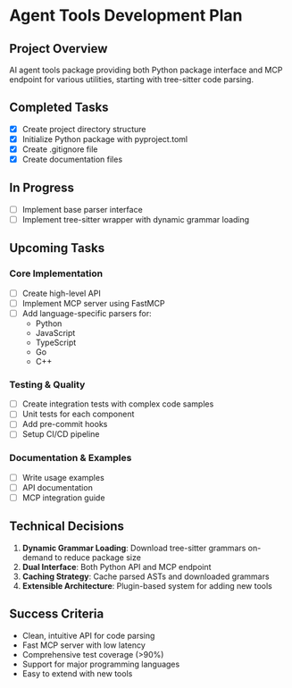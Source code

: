 # Agent Tools Development Plan

## Project Overview
AI agent tools package providing both Python package interface and MCP endpoint for various utilities, starting with tree-sitter code parsing.

## Completed Tasks
- [x] Create project directory structure
- [x] Initialize Python package with pyproject.toml
- [x] Create .gitignore file
- [x] Create documentation files

## In Progress
- [ ] Implement base parser interface
- [ ] Implement tree-sitter wrapper with dynamic grammar loading

## Upcoming Tasks

### Core Implementation
- [ ] Create high-level API
- [ ] Implement MCP server using FastMCP
- [ ] Add language-specific parsers for:
  - Python
  - JavaScript
  - TypeScript
  - Go
  - C++

### Testing & Quality
- [ ] Create integration tests with complex code samples
- [ ] Unit tests for each component
- [ ] Add pre-commit hooks
- [ ] Setup CI/CD pipeline

### Documentation & Examples
- [ ] Write usage examples
- [ ] API documentation
- [ ] MCP integration guide

## Technical Decisions
1. **Dynamic Grammar Loading**: Download tree-sitter grammars on-demand to reduce package size
2. **Dual Interface**: Both Python API and MCP endpoint
3. **Caching Strategy**: Cache parsed ASTs and downloaded grammars
4. **Extensible Architecture**: Plugin-based system for adding new tools

## Success Criteria
- Clean, intuitive API for code parsing
- Fast MCP server with low latency
- Comprehensive test coverage (>90%)
- Support for major programming languages
- Easy to extend with new tools